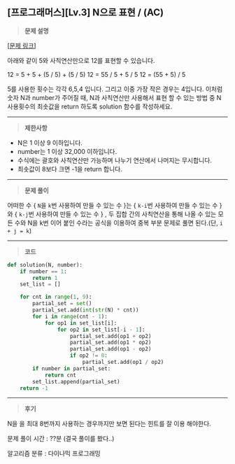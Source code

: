 [프로그래머스][Lv.3] N으로 표현 / (AC)
---
> **문제 설명**
>
[[문제 링크](https://school.programmers.co.kr/learn/courses/30/lessons/42895)]

아래와 같이 5와 사칙연산만으로 12를 표현할 수 있습니다.

12 = 5 + 5 + (5 / 5) + (5 / 5)
12 = 55 / 5 + 5 / 5
12 = (55 + 5) / 5

5를 사용한 횟수는 각각 6,5,4 입니다. 그리고 이중 가장 작은 경우는 4입니다.
이처럼 숫자 N과 number가 주어질 때, N과 사칙연산만 사용해서 표현 할 수 있는 방법 중 N 사용횟수의 최솟값을 return 하도록 solution 함수를 작성하세요.


---

> **제한사항**
>

- N은 1 이상 9 이하입니다.
- number는 1 이상 32,000 이하입니다.
- 수식에는 괄호와 사칙연산만 가능하며 나누기 연산에서 나머지는 무시합니다.
- 최솟값이 8보다 크면 -1을 return 합니다.

---

> **문제 풀이**

어떠한 수 { `N`을 `k`번 사용하여 만들 수 있는 수 }는 { `k-i`번 사용하여 만들 수 있는 수 } 와 { `k-j`번 사용하여 만들 수 있는 수 } , 두 집합 간의 사칙연산을 통해 나올 수 있는 모든 수와 N을 k번 이어 붙인 수라는 공식을 이용하여 중복 부분 문제로 풀면 된다.(단, `i + j = k`) 

---

> **코드**
>

```python
def solution(N, number):
    if number == 1:
        return 1
    set_list = []

    for cnt in range(1, 9):
        partial_set = set()
        partial_set.add(int(str(N) * cnt))
        for i in range(cnt - 1):
            for op1 in set_list[i]:
                for op2 in set_list[-i - 1]:
                    partial_set.add(op1 + op2)
                    partial_set.add(op1 * op2)
                    partial_set.add(op1 - op2)
                    if op2 != 0:
                        partial_set.add(op1 / op2)
        if number in partial_set:
            return cnt
        set_list.append(partial_set)
    return -1

```

---

> **후기**

N을 을 최대 8번까지 사용하는 경우까지만 보면 된다는 힌트를 잘 이용 해야한다.

문제 풀이 시간 : ??분 (결국 풀이를 봤다..)

알고리즘 분류 : 다이나믹 프로그래밍
